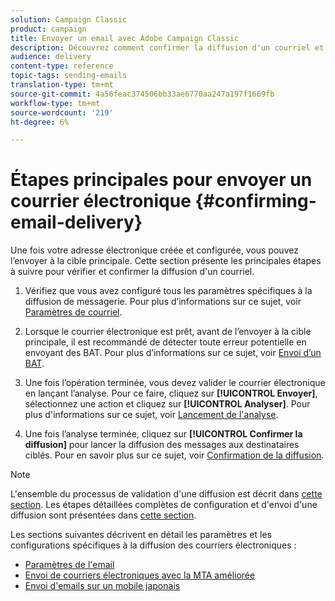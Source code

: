 ```yaml
---
solution: Campaign Classic
product: campaign
title: Envoyer un email avec Adobe Campaign Classic
description: Découvrez comment confirmer la diffusion d'un courriel et découvrir les spécificités de la remise de messages électroniques.
audience: delivery
content-type: reference
topic-tags: sending-emails
translation-type: tm+mt
source-git-commit: 4a56feac374506bb33ae6770aa247a197f1669fb
workflow-type: tm+mt
source-wordcount: '219'
ht-degree: 6%

---
```



# Étapes principales pour envoyer un courrier électronique {#confirming-email-delivery}

Une fois votre adresse électronique créée et configurée, vous pouvez l’envoyer à la cible principale. Cette section présente les principales étapes à suivre pour vérifier et confirmer la diffusion d&#39;un courriel.

1. Vérifiez que vous avez configuré tous les paramètres spécifiques à la diffusion de messagerie. Pour plus d’informations sur ce sujet, voir [Paramètres de courriel](../../delivery/using/email-parameters.md).
1. Lorsque le courrier électronique est prêt, avant de l’envoyer à la cible principale, il est recommandé de détecter toute erreur potentielle en envoyant des BAT. Pour plus d’informations sur ce sujet, voir [Envoi d’un BAT](../../delivery/using/steps-validating-the-delivery.md#sending-a-proof).

1. Une fois l’opération terminée, vous devez valider le courrier électronique en lançant l’analyse. Pour ce faire, cliquez sur **[!UICONTROL Envoyer]**, sélectionnez une action et cliquez sur **[!UICONTROL Analyser]**. Pour plus d&#39;informations sur ce sujet, voir [Lancement de l&#39;analyse](../../delivery/using/steps-validating-the-delivery.md#analyzing-the-delivery).

1. Une fois l’analyse terminée, cliquez sur **[!UICONTROL Confirmer la diffusion]** pour lancer la diffusion des messages aux destinataires ciblés. Pour en savoir plus sur ce sujet, voir [Confirmation de la diffusion](../../delivery/using/steps-sending-the-delivery.md#confirming-delivery).

   <!--Add screenshot with analysis done and Confirm delivery button activated.-->

>[!NOTE]
>
>L&#39;ensemble du processus de validation d&#39;une diffusion est décrit dans [cette section](../../delivery/using/steps-validating-the-delivery.md). Les étapes détaillées complètes de configuration et d&#39;envoi d&#39;une diffusion sont présentées dans [cette section](../../delivery/using/steps-sending-the-delivery.md).

Les sections suivantes décrivent en détail les paramètres et les configurations spécifiques à la diffusion des courriers électroniques :
<!--* [Generating the mirror page](../../delivery/using/generating-mirror-page.md)
* [Email BCC](../../delivery/using/email-bcc.md)-->
* [Paramètres de l&#39;email](../../delivery/using/email-parameters.md)
* [Envoi de courriers électroniques avec la MTA améliorée](../../delivery/using/sending-with-enhanced-mta.md)
* [Envoi d&#39;emails sur un mobile japonais](../../delivery/using/sending-emails-on-japanese-mobiles.md)
